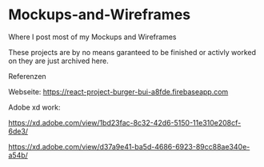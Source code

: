 # Mockups-and-Wireframes
Where I post most of my Mockups and Wireframes


These projects are by no means garanteed to be finished or activly worked on they are just archived here. 

Referenzen

Webseite:
 https://react-project-burger-bui-a8fde.firebaseapp.com

Adobe xd work:

https://xd.adobe.com/view/1bd23fac-8c32-42d6-5150-11e310e208cf-6de3/

https://xd.adobe.com/view/d37a9e41-ba5d-4686-6923-89cc88ae340e-a54b/
